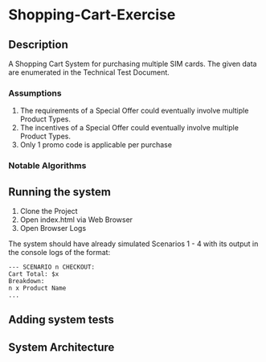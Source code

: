 # Shopping-Cart-Exercise

## Description
A Shopping Cart System for purchasing multiple SIM cards. The given data are enumerated in the Technical Test Document.

### Assumptions
1. The requirements of a Special Offer could eventually involve multiple Product Types.
2. The incentives of a Special Offer could eventually involve multiple Product Types.
3. Only 1 promo code is applicable per purchase


### Notable Algorithms


## Running the system
1. Clone the Project
2. Open index.html via Web Browser
3. Open Browser Logs

The system should have already simulated Scenarios 1 - 4 with its output in the console logs of the format:
```
--- SCENARIO n CHECKOUT:
Cart Total: $x
Breakdown:
n x Product Name
...
```

## Adding system tests

## System Architecture
